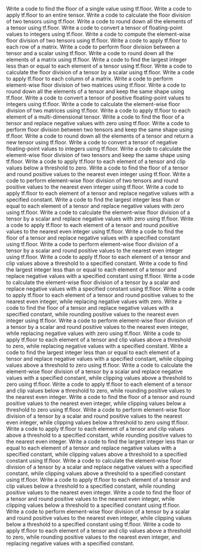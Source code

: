 Write a code to find the floor of a single value using tf.floor.
Write a code to apply tf.floor to an entire tensor.
Write a code to calculate the floor division of two tensors using tf.floor.
Write a code to round down all the elements of a tensor using tf.floor.
Write a code to convert a tensor of floating-point values to integers using tf.floor.
Write a code to compute the element-wise floor division of two tensors using tf.floor.
Write a code to apply tf.floor to each row of a matrix.
Write a code to perform floor division between a tensor and a scalar using tf.floor.
Write a code to round down all the elements of a matrix using tf.floor.
Write a code to find the largest integer less than or equal to each element of a tensor using tf.floor.
Write a code to calculate the floor division of a tensor by a scalar using tf.floor.
Write a code to apply tf.floor to each column of a matrix.
Write a code to perform element-wise floor division of two matrices using tf.floor.
Write a code to round down all the elements of a tensor and keep the same shape using tf.floor.
Write a code to convert a tensor of positive floating-point values to integers using tf.floor.
Write a code to calculate the element-wise floor division of two matrices using tf.floor.
Write a code to apply tf.floor to each element of a multi-dimensional tensor.
Write a code to find the floor of a tensor and replace negative values with zero using tf.floor.
Write a code to perform floor division between two tensors and keep the same shape using tf.floor.
Write a code to round down all the elements of a tensor and return a new tensor using tf.floor.
Write a code to convert a tensor of negative floating-point values to integers using tf.floor.
Write a code to calculate the element-wise floor division of two tensors and keep the same shape using tf.floor.
Write a code to apply tf.floor to each element of a tensor and clip values below a threshold to zero.
Write a code to find the floor of a tensor and round positive values to the nearest even integer using tf.floor.
Write a code to perform element-wise floor division of two tensors and round positive values to the nearest even integer using tf.floor.
Write a code to apply tf.floor to each element of a tensor and replace negative values with a specified constant.
Write a code to find the largest integer less than or equal to each element of a tensor and replace negative values with zero using tf.floor.
Write a code to calculate the element-wise floor division of a tensor by a scalar and replace negative values with zero using tf.floor.
Write a code to apply tf.floor to each element of a tensor and round positive values to the nearest even integer using tf.floor.
Write a code to find the floor of a tensor and replace negative values with a specified constant using tf.floor.
Write a code to perform element-wise floor division of a tensor by a scalar and round positive values to the nearest even integer using tf.floor.
Write a code to apply tf.floor to each element of a tensor and clip values above a threshold to a specified constant.
Write a code to find the largest integer less than or equal to each element of a tensor and replace negative values with a specified constant using tf.floor.
Write a code to calculate the element-wise floor division of a tensor by a scalar and replace negative values with a specified constant using tf.floor.
Write a code to apply tf.floor to each element of a tensor and round positive values to the nearest even integer, while replacing negative values with zero.
Write a code to find the floor of a tensor and replace negative values with a specified constant, while rounding positive values to the nearest even integer using tf.floor.
Write a code to perform element-wise floor division of a tensor by a scalar and round positive values to the nearest even integer, while replacing negative values with zero using tf.floor.
Write a code to apply tf.floor to each element of a tensor and clip values above a threshold to zero, while replacing negative values with a specified constant.
Write a code to find the largest integer less than or equal to each element of a tensor and replace negative values with a specified constant, while clipping values above a threshold to zero using tf.floor.
Write a code to calculate the element-wise floor division of a tensor by a scalar and replace negative values with a specified constant, while clipping values above a threshold to zero using tf.floor.
Write a code to apply tf.floor to each element of a tensor and clip values below a threshold to zero, while rounding positive values to the nearest even integer.
Write a code to find the floor of a tensor and round positive values to the nearest even integer, while clipping values below a threshold to zero using tf.floor.
Write a code to perform element-wise floor division of a tensor by a scalar and round positive values to the nearest even integer, while clipping values below a threshold to zero using tf.floor.
Write a code to apply tf.floor to each element of a tensor and clip values above a threshold to a specified constant, while rounding positive values to the nearest even integer.
Write a code to find the largest integer less than or equal to each element of a tensor and replace negative values with a specified constant, while clipping values above a threshold to a specified constant using tf.floor.
Write a code to calculate the element-wise floor division of a tensor by a scalar and replace negative values with a specified constant, while clipping values above a threshold to a specified constant using tf.floor.
Write a code to apply tf.floor to each element of a tensor and clip values below a threshold to a specified constant, while rounding positive values to the nearest even integer.
Write a code to find the floor of a tensor and round positive values to the nearest even integer, while clipping values below a threshold to a specified constant using tf.floor.
Write a code to perform element-wise floor division of a tensor by a scalar and round positive values to the nearest even integer, while clipping values below a threshold to a specified constant using tf.floor.
Write a code to apply tf.floor to each element of a tensor and clip values above a threshold to zero, while rounding positive values to the nearest even integer, and replacing negative values with a specified constant.